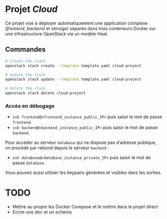 # Projet <i>Cloud</i>

Ce projet vise à déployer automatiquement une application complexe (<i>frontend</i>, <i>backend</i> et <i>storage</i>) séparés dans trois conteneurs Docker sur une infrastructure OpenStack via un modèle Heat.

## Commandes

```bash
# Create the stack
openstack stack create --template template.yaml cloud-project

# Update the stack
openstack stack update --template template.yaml cloud-project

# Delete the stack
openstack stack delete cloud-project
```

### Accès en débogage

* `ssh frontend@<frontend_instance_public_IP>` puis saisir le mot de passe `frontend`.
* `ssh backend@<backend_instance_public_IP>` puis saisir le mot de passe `backend`.

Pour accéder au serveur `database` qui ne dispose pas d’adresse publique, on procède par rebond depuis le serveur `backend` :

* `ssh database@<database_instance_private_IP>` puis saisir le mot de passe `database`.

Vous pouvez aussi utiliser les keypairs générées et visibles dans les sorties.

# TODO
- Mettre au propre les Docker Compose et le mettre dans le projet direct
- Ecrire une doc et un schéma